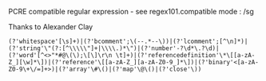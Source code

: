  
PCRE compatible regular expression - see regex101.compatible
mode : /sg

Thanks to Alexander Clay

```
(?'whitespace'[\s]+)|(?'bcomment';\(--.*--\))|(?'lcomment';[^\n]*)|(?'string'\"(?:[^\\\\\"]+|\\\\.)*\")|(?'number'-?\d*\.?\d)|(?'word'[^<>"*#@\(\);\[\]\r\n \t]+)|(?'referencedefinition'\*\[[a-zA-Z_][\w]*\])|(?'reference'\[[a-zA-Z_][a-zA-Z0-9_]*\])|(?'binary'<[a-zA-Z0-9\+\/=]+>)|(?'array'\#\()|(?'map'\@\()|(?'close'\))
```
